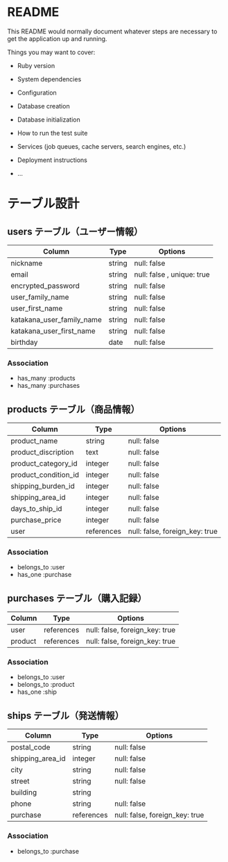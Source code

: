 # README

This README would normally document whatever steps are necessary to get the
application up and running.

Things you may want to cover:

* Ruby version

* System dependencies

* Configuration

* Database creation

* Database initialization

* How to run the test suite

* Services (job queues, cache servers, search engines, etc.)

* Deployment instructions

* ...

# テーブル設計

## users テーブル（ユーザー情報）

| Column                      | Type   | Options                    |
| ------------------          | ------ | -----------                |
| nickname                    | string | null: false                |
| email                       | string | null: false , unique: true |
| encrypted_password          | string | null: false                |
| user_family_name            | string | null: false                |
| user_first_name             | string | null: false                |
| katakana_user_family_name   | string | null: false                |
| katakana_user_first_name    | string | null: false                |
| birthday                    | date   | null: false                |

### Association

- has_many :products
- has_many :purchases

## products テーブル（商品情報）

| Column                 | Type       | Options                       |
| ---------              | ---------- | -----------------             |
| product_name           | string     | null: false                   |
| product_discription    | text       | null: false                   |
| product_category_id    | integer    | null: false                   |
| product_condition_id   | integer    | null: false                   |
| shipping_burden_id     | integer    | null: false                   |
| shipping_area_id       | integer    | null: false                   |
| days_to_ship_id        | integer    | null: false                   |
| purchase_price         | integer    | null: false                   |
| user                   | references | null: false, foreign_key: true|

### Association

- belongs_to :user
- has_one :purchase


## purchases テーブル（購入記録） 

| Column      | Type       | Options                       |
| ----------- | ---------- | ----------------              |
| user        | references | null: false, foreign_key: true|
| product     | references | null: false, foreign_key: true|

### Association

- belongs_to :user
- belongs_to :product 
- has_one :ship

## ships テーブル（発送情報）

| Column                 | Type       | Options                       |
| -----------            | ---------- | ----------------              |
| postal_code            | string     | null: false                   |
| shipping_area_id       | integer    | null: false                   |
| city                   | string     | null: false                   |
| street                 | string     | null: false                   |
| building               | string     |                               |
| phone                  | string     | null: false                   |
| purchase               | references | null: false, foreign_key: true|

### Association

- belongs_to :purchase
